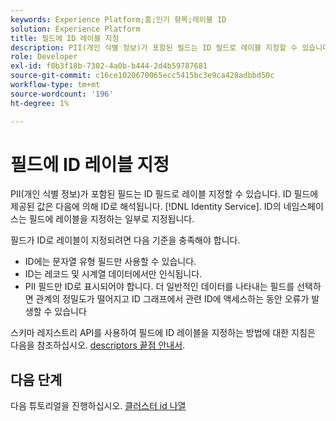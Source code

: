 ```yaml
---
keywords: Experience Platform;홈;인기 항목;레이블 ID
solution: Experience Platform
title: 필드에 ID 레이블 지정
description: PII(개인 식별 정보)가 포함된 필드는 ID 필드로 레이블 지정할 수 있습니다. ID 필드에 제공된 값은 ID 서비스에서 ID로 해석됩니다. ID의 네임스페이스는 필드에 레이블을 지정하는 일부로 지정됩니다.
role: Developer
exl-id: f0b3f18b-7302-4a0b-b444-2d4b59787681
source-git-commit: c16ce1020670065ecc5415bc3e9ca428adbbd50c
workflow-type: tm+mt
source-wordcount: '196'
ht-degree: 1%

---
```


# 필드에 ID 레이블 지정

PII(개인 식별 정보)가 포함된 필드는 ID 필드로 레이블 지정할 수 있습니다. ID 필드에 제공된 값은 다음에 의해 ID로 해석됩니다. [!DNL Identity Service]. ID의 네임스페이스는 필드에 레이블을 지정하는 일부로 지정됩니다.

필드가 ID로 레이블이 지정되려면 다음 기준을 충족해야 합니다.

- ID에는 문자열 유형 필드만 사용할 수 있습니다.
- ID는 레코드 및 시계열 데이터에서만 인식됩니다.
- PII 필드만 ID로 표시되어야 합니다. 더 일반적인 데이터를 나타내는 필드를 선택하면 관계의 정밀도가 떨어지고 ID 그래프에서 관련 ID에 액세스하는 동안 오류가 발생할 수 있습니다

스키마 레지스트리 API를 사용하여 필드에 ID 레이블을 지정하는 방법에 대한 지침은 다음을 참조하십시오. [descriptors 끝점 안내서](../../xdm/api/descriptors.md#create).

## 다음 단계

다음 튜토리얼을 진행하십시오. [클러스터 id 나열](./list-cluster-identites.md)
